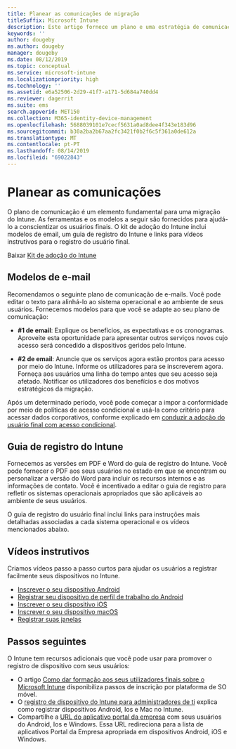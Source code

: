 ```yaml
---
title: Planear as comunicações de migração
titleSuffix: Microsoft Intune
description: Este artigo fornece um plano e uma estratégia de comunicação de migração quando estiver a migrar para o Microsoft Intune.
keywords: ''
author: dougeby
ms.author: dougeby
manager: dougeby
ms.date: 08/12/2019
ms.topic: conceptual
ms.service: microsoft-intune
ms.localizationpriority: high
ms.technology: ''
ms.assetid: e6a52506-2d29-41f7-a171-5d684a740dd4
ms.reviewer: dagerrit
ms.suite: ems
search.appverid: MET150
ms.collection: M365-identity-device-management
ms.openlocfilehash: 5688039101e7cecf5631a0ad8dee4f343e183d96
ms.sourcegitcommit: b30a2ba2b67aa2fc3421f0b2f6c5f361a0de612a
ms.translationtype: MT
ms.contentlocale: pt-PT
ms.lasthandoff: 08/14/2019
ms.locfileid: "69022843"
---
```

# <a name="plan-communications"></a>Planear as comunicações

O plano de comunicação é um elemento fundamental para uma migração do Intune. As ferramentas e os modelos a seguir são fornecidos para ajudá-lo a conscientizar os usuários finais. O kit de adoção do Intune inclui modelos de email, um guia de registro do Intune e links para vídeos instrutivos para o registro do usuário final.  

Baixar  [Kit de adoção do Intune](https://aka.ms/IntuneAdoptionKit)

## <a name="email-templates"></a>Modelos de e-mail

Recomendamos o seguinte plano de comunicação de e-mails. Você pode editar o texto para alinhá-lo ao sistema operacional e ao ambiente de seus usuários. Fornecemos modelos para que você se adapte ao seu plano de comunicação:

- **#1 de email**: Explique os benefícios, as expectativas e os cronogramas. Aproveite esta oportunidade para apresentar outros serviços novos cujo acesso será concedido a dispositivos geridos pelo Intune.

- **#2 de email**: Anuncie que os serviços agora estão prontos para acesso por meio do Intune. Informe os utilizadores para se inscreverem agora. Forneça aos usuários uma linha do tempo antes que seu acesso seja afetado. Notificar os utilizadores dos benefícios e dos motivos estratégicos da migração.

Após um determinado período, você pode começar a impor a conformidade por meio de políticas de acesso condicional e usá-la como critério para acessar dados corporativos, conforme explicado em [conduzir a adoção do usuário final com acesso condicional](migration-guide-drive-adoption.md).

## <a name="intune-enrollment-guide"></a>Guia de registro do Intune

Fornecemos as versões em PDF e Word do guia de registro do Intune. Você pode fornecer o PDF aos seus usuários no estado em que se encontram ou personalizar a versão do Word para incluir os recursos internos e as informações de contato. Você é incentivado a editar o guia de registro para refletir os sistemas operacionais apropriados que são aplicáveis ao ambiente de seus usuários.

O guia de registro do usuário final inclui links para instruções mais detalhadas associadas a cada sistema operacional e os vídeos mencionados abaixo.

## <a name="instructional-videos"></a>Vídeos instrutivos

Criamos vídeos passo a passo curtos para ajudar os usuários a registrar facilmente seus dispositivos no Intune.

- [Inscrever o seu dispositivo Android](https://www.youtube.com/watch?v=k0Q_sGLSx6o&t=1s)
- [Registrar seu dispositivo de perfil de trabalho do Android](https://www.youtube.com/watch?v=9Dl8HsGk4tI&t=3s)
- [Inscrever o seu dispositivo iOS](https://www.youtube.com/watch?v=mJyv6YcHi7c)
- [Inscrever o seu dispositivo macOS](https://www.youtube.com/watch?v=Pa2pfhwq_yk)
- [Registrar suas janelas](https://www.youtube.com/watch?v=TKQxEckBHiE)

## <a name="next-steps"></a>Passos seguintes

O Intune tem recursos adicionais que você pode usar para promover o registro de dispositivo com seus usuários:

- O artigo [Como dar formação aos seus utilizadores finais sobre o Microsoft Intune](https://docs.microsoft.com/intune/end-user-educate) disponibiliza passos de inscrição por plataforma de SO móvel.
- O [registro de dispositivo do Intune para administradores de ti](https://docs.microsoft.com/intune/device-enrollment) explica como registrar dispositivos Android, Ios e Mac no Intune.
- Compartilhe a [URL do aplicativo portal da empresa](http://go.microsoft.com/fwlink/?LinkID=396941) com seus usuários do Android, Ios e Windows. Essa URL redireciona para a lista de aplicativos Portal da Empresa apropriada em dispositivos Android, iOS e Windows.
